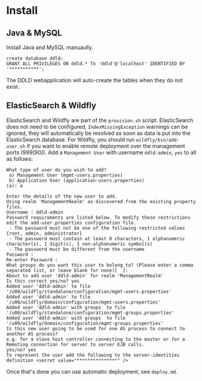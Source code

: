 # Install

## Java & MySQL

Install Java and MySQL manuaully.

    create database ddld;
    GRANT ALL PRIVILEGES ON ddld.* To 'ddld'@'localhost' IDENTIFIED BY '***********';

The DDLD webapplication will auto-create the tables when they do not exist.

## ElasticSearch & Wildfly

ElasticSearch and Wildfly are part of the `provision.sh` script. ElasticSearch does not need to be configured, `IndexMissingException` warnings can be ignored, they will automatically be resolved as soon as data is put into the ElasticSearch database. For Wildfly, you should run `wildfly/bin/add-user.sh` if you want to enable remote deployment over the management ports (999[90]). Add a `Management User` with username `ddld-admin`, `yes` to all as follows:

	What type of user do you wish to add? 
	 a) Management User (mgmt-users.properties) 
	 b) Application User (application-users.properties)
	(a): a

	Enter the details of the new user to add.
	Using realm 'ManagementRealm' as discovered from the existing property files.
	Username : ddld-admin
	Password requirements are listed below. To modify these restrictions edit the add-user.properties configuration file.
	 - The password must not be one of the following restricted values {root, admin, administrator}
	 - The password must contain at least 8 characters, 1 alphanumeric character(s), 1 digit(s), 1 non-alphanumeric symbol(s)
	 - The password must be different from the username
	Password : 
	Re-enter Password : 
	What groups do you want this user to belong to? (Please enter a comma separated list, or leave blank for none)[  ]: 
	About to add user 'ddld-admin' for realm 'ManagementRealm'
	Is this correct yes/no? yes
	Added user 'ddld-admin' to file '/u00/wildfly/standalone/configuration/mgmt-users.properties'
	Added user 'ddld-admin' to file '/u00/wildfly/domain/configuration/mgmt-users.properties'
	Added user 'ddld-admin' with groups  to file '/u00/wildfly/standalone/configuration/mgmt-groups.properties'
	Added user 'ddld-admin' with groups  to file '/u00/wildfly/domain/configuration/mgmt-groups.properties'
	Is this new user going to be used for one AS process to connect to another AS process? 
	e.g. for a slave host controller connecting to the master or for a Remoting connection for server to server EJB calls.
	yes/no? yes
	To represent the user add the following to the server-identities definition <secret value="***************" />

Once that's done you can use automatic deployment, see `deploy.md`.